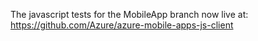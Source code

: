 The javascript tests for the MobileApp branch now live at: https://github.com/Azure/azure-mobile-apps-js-client
